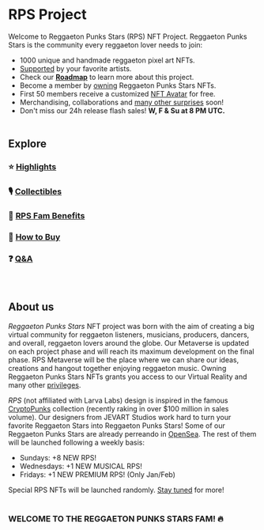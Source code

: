 # RPS Project

Welcome to Reggaeton Punks Stars (RPS) NFT Project. Reggaeton Punks Stars is the community every reggaeton lover needs to join: 

* 1000 unique and handmade reggaeton pixel art NFTs.
* [Supported](highlights.html) by your favorite artists.
* Check our [<b>Roadmap</b>](roadmap.html) to learn more about this project.
* Become a member by [owning](buy.html) Reggaeton Punks Stars NFTs.
* First 50 members receive a customized [NFT Avatar](https://opensea.io/collection/reggaetoncommunity) for free.
* Merchandising, collaborations and [many other surprises](fam.html) soon!
* Don't miss our 24h release flash sales! <b>W, F & Su at 8 PM UTC. </b><br><br>

## Explore

### ⭐ [Highlights](highlights.html)

### 🎙 [Collectibles](nfts.html)

### 👑 [RPS Fam Benefits](fam.html)

### 🛒 [How to Buy](buy.html)

### ❓ [Q&A](qa.html) <br><br><br>


## About us

*Reggaeton Punks Stars* NFT project was born with the aim of creating a big virtual community for reggaeton listeners, musicians, producers, dancers, and overall, reggaeton lovers around the globe. Our Metaverse is updated on each project phase and will reach its maximum development on the final phase. RPS Metaverse will be the place where we can share our ideas, creations and hangout together enjoying reggaeton music. Owning Reggaeton Punks Stars NFTs grants you access to our Virtual Reality and many other [privileges](fam.html).

*RPS* (not affiliated with Larva Labs) design is inspired in the famous [CryptoPunks](https://en.wikipedia.org/wiki/CryptoPunks) collection (recently raking in over $100 million in sales volume). Our designers from JEVART Studios work hard to turn your favorite Reggaeton Stars into Reggaeton Punks Stars! Some of our Reggaeton Punks Stars are already perreando in [OpenSea](https://opensea.io/collection/reggaetonpunkstars). The rest of them will be launched following a weekly basis:

* Sundays: +8 NEW RPS!
* Wednesdays: +1 NEW MUSICAL RPS!
* Fridays: +1 NEW PREMIUM RPS! (Only Jan/Feb)

Special RPS NFTs will be launched randomly. [Stay tuned](https://www.instagram.com/reggaetonpunkstars/?hl=es) for more! <br><br>


### WELCOME TO THE REGGAETON PUNKS STARS FAM! 🔥 
